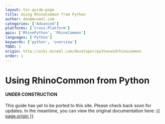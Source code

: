 ```yaml
---
layout: toc-guide-page
title: Using RhinoCommon from Python
author: dan@mcneel.com
categories: ['Advanced']
platforms: ['Cross-Platform']
apis: ['RhinoPython', 'RhinoCommon']
languages: ['Python']
keywords: ['python', 'overview']
TODO: 1
origin: http://wiki.mcneel.com/developer/pythonandrhinocommon
order: 1
---
```


# Using RhinoCommon from Python

<div class="bs-callout bs-callout-danger">
  <h4>UNDER CONSTRUCTION</h4>
  <p>This guide has yet to be ported to this site.  Please check back soon for updates.  
  In the meantime, you can view the original documentation here:
  <a href="{{ page.origin }}">{{ page.origin }}</a></p>
</div>
